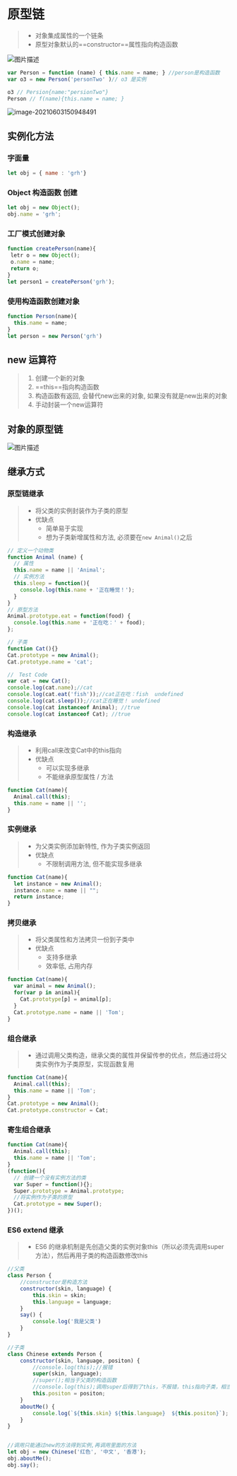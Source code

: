 
# 原型链

> - 对象集成属性的一个链条
> - 原型对象默认的==constructor==属性指向构造函数

![图片描述](原型链.assets/8e320268216e4c4b992a5f119c734acctplv-k3u1fbpfcp-zoom-1.image)

```js
var Person = function (name) { this.name = name; } //person是构造函数
var o3 = new Person('personTwo' )// o3 是实例

o3 // Persion{name:"persionTwo"}
Person // f(name){this.name = name; }
```

![image-20210603150948491](原型链.assets/image-20210603150948491-1622704190338.png)

## 实例化方法

### 字面量

```js
let obj = { name : 'grh'}
```

### Object 构造函数 创建

```js
let obj = new Object();
obj.name = 'grh';
```

### 工厂模式创建对象

```js
function createPerson(name){
 letr o = new Object();
 o.name = name;
 return o; 
}
let person1 = createPerson('grh');
```

### 使用构造函数创建对象

```js
function Person(name){
  this.name = name;
}
let person = new Person('grh')
```

## new 运算符

> 1. 创建一个新的对象
> 2. ==this==指向构造函数
> 3. 构造函数有返回, 会替代new出来的对象,  如果没有就是new出来的对象
> 4. 手动封装一个new运算符

## 对象的原型链

![图片描述](原型链.assets/8b03fb5eae9d431aaca1e73925a2b24etplv-k3u1fbpfcp-zoom-1.image)

## 继承方式

### 原型链继承

> - 将父类的实例封装作为子类的原型
> - 优缺点
>   - 简单易于实现
>   - 想为子类新增属性和方法, 必须要在`new Animal()`之后

```js
// 定义一个动物类
function Animal (name) {
  // 属性
  this.name = name || 'Animal';
  // 实例方法
  this.sleep = function(){
    console.log(this.name + '正在睡觉！');
  }
}
// 原型方法
Animal.prototype.eat = function(food) {
  console.log(this.name + '正在吃：' + food);
};

// 子类
function Cat(){}
Cat.prototype = new Animal();
Cat.prototype.name = 'cat';

//　Test Code
var cat = new Cat();
console.log(cat.name);//cat
console.log(cat.eat('fish'));//cat正在吃：fish  undefined
console.log(cat.sleep());//cat正在睡觉！ undefined
console.log(cat instanceof Animal); //true 
console.log(cat instanceof Cat); //true
```

### 构造继承

> - 利用call来改变Cat中的this指向
> - 优缺点
>   - 可以实现多继承
>   - 不能继承原型属性 / 方法

```js
function Cat(name){
  Animal.call(this);
  this.name = name || '';
}
```

### 实例继承

> - 为父类实例添加新特性, 作为子类实例返回
> - 优缺点
>   - 不限制调用方法, 但不能实现多继承

```js
function Cat(name){
  let instance = new Animal();
  instance.name = name || "";
  return instance;
}
```

### 拷贝继承

> - 将父类属性和方法拷贝一份到子类中
> - 优缺点
>   - 支持多继承
>   - 效率低, 占用内存

```js
function Cat(name){
  var animal = new Animal();
  for(var p in animal){
    Cat.prototype[p] = animal[p];
  }
  Cat.prototype.name = name || 'Tom';
}
```

### 组合继承

> - 通过调用父类构造，继承父类的属性并保留传参的优点，然后通过将父类实例作为子类原型，实现函数复用

```js
function Cat(name){
  Animal.call(this);
  this.name = name || 'Tom';
}
Cat.prototype = new Animal();
Cat.prototype.constructor = Cat;
```

### 寄生组合继承

```js
function Cat(name){
  Animal.call(this);
  this.name = name || 'Tom';
}
(function(){
  // 创建一个没有实例方法的类
  var Super = function(){};
  Super.prototype = Animal.prototype;
  //将实例作为子类的原型
  Cat.prototype = new Super();
})();
```

### ES6 extend 继承

> - ES6 的继承机制是先创造父类的实例对象this（所以必须先调用super方法），然后再用子类的构造函数修改this

```js
//父类
class Person {
    //constructor是构造方法
    constructor(skin, language) {
        this.skin = skin;
        this.language = language;
    }
    say() {
        console.log('我是父类')
    }
}

//子类
class Chinese extends Person {
    constructor(skin, language, positon) {
        //console.log(this);//报错
        super(skin, language);
        //super();相当于父类的构造函数
        //console.log(this);调用super后得到了this，不报错，this指向子类，相当于调用了父类.prototype.constructor.call(this)
        this.positon = positon;
    }
    aboutMe() {
        console.log(`${this.skin} ${this.language}  ${this.positon}`);
    }
}


//调用只能通过new的方法得到实例,再调用里面的方法
let obj = new Chinese('红色', '中文', '香港');
obj.aboutMe();
obj.say();

```
